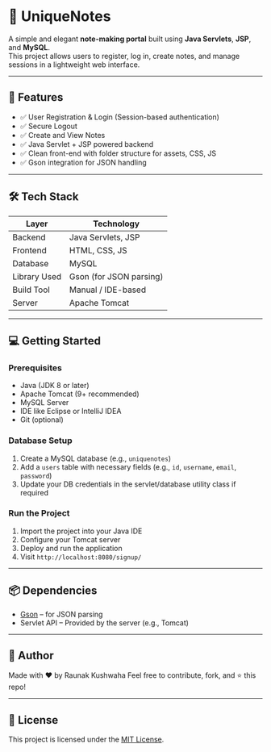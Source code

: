 # 📒 UniqueNotes

A simple and elegant **note-making portal** built using **Java Servlets**, **JSP**, and **MySQL**.  
This project allows users to register, log in, create notes, and manage sessions in a lightweight web interface.

---

## 🚀 Features

- ✅ User Registration & Login (Session-based authentication)
- ✅ Secure Logout
- ✅ Create and View Notes
- ✅ Java Servlet + JSP powered backend
- ✅ Clean front-end with folder structure for assets, CSS, JS
- ✅ Gson integration for JSON handling

---

## 🛠️ Tech Stack

| Layer        | Technology            |
|--------------|------------------------|
| Backend      | Java Servlets, JSP     |
| Frontend     | HTML, CSS, JS          |
| Database     | MySQL                  |
| Library Used | Gson (for JSON parsing)|
| Build Tool   | Manual / IDE-based     |
| Server       | Apache Tomcat          |


---

## 💻 Getting Started

### Prerequisites

- Java (JDK 8 or later)
- Apache Tomcat (9+ recommended)
- MySQL Server
- IDE like Eclipse or IntelliJ IDEA
- Git (optional)

### Database Setup

1. Create a MySQL database (e.g., `uniquenotes`)
2. Add a `users` table with necessary fields (e.g., `id`, `username`, `email`, `password`)
3. Update your DB credentials in the servlet/database utility class if required

### Run the Project

1. Import the project into your Java IDE
2. Configure your Tomcat server
3. Deploy and run the application
4. Visit `http://localhost:8080/signup/`

---

## 📦 Dependencies

- [Gson](https://github.com/google/gson) – for JSON parsing
- Servlet API – Provided by the server (e.g., Tomcat)

---

## 🙌 Author

Made with ❤️ by Raunak Kushwaha 
Feel free to contribute, fork, and ⭐ this repo!

---

## 📄 License

This project is licensed under the [MIT License](LICENSE).
